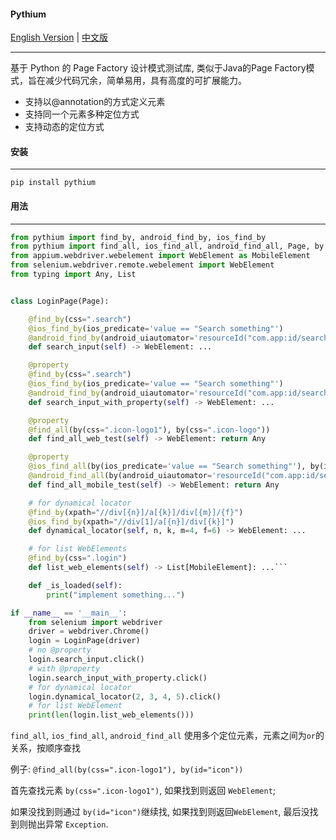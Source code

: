 <!-- README.zh.md -->
#### Pythium 
[English Version](README.md) | [中文版](README.zh.md)
***
基于 Python 的 Page Factory 设计模式测试库, 类似于Java的Page Factory模式，旨在减少代码冗余，简单易用，具有高度的可扩展能力。

- 支持以@annotation的方式定义元素
- 支持同一个元素多种定位方式
- 支持动态的定位方式

#### 安装
***
`pip install pythium`

#### 用法
***
```python
from pythium import find_by, android_find_by, ios_find_by
from pythium import find_all, ios_find_all, android_find_all, Page, by
from appium.webdriver.webelement import WebElement as MobileElement
from selenium.webdriver.remote.webelement import WebElement
from typing import Any, List


class LoginPage(Page):

    @find_by(css=".search")
    @ios_find_by(ios_predicate='value == "Search something"')
    @android_find_by(android_uiautomator='resourceId("com.app:id/search_txtbox")')
    def search_input(self) -> WebElement: ...

    @property
    @find_by(css=".search")
    @ios_find_by(ios_predicate='value == "Search something"')
    @android_find_by(android_uiautomator='resourceId("com.app:id/search_txtbox")')
    def search_input_with_property(self) -> WebElement: ...

    @property
    @find_all(by(css=".icon-logo1"), by(css=".icon-logo"))
    def find_all_web_test(self) -> WebElement: return Any

    @property
    @ios_find_all(by(ios_predicate='value == "Search something"'), by(ios_predicate='value == "Search result"'))
    @android_find_all(by(android_uiautomator='resourceId("com.app:id/search_txtbox")'), by(android_uiautomator='resourceId("com.app:id/search_txtbox")'))
    def find_all_mobile_test(self) -> WebElement: return Any

    # for dynamical locator
    @find_by(xpath="//div[{n}]/a[{k}]/div[{m}]/{f}")
    @ios_find_by(xpath="//div[1]/a[{n}]/div[{k}]")
    def dynamical_locator(self, n, k, m=4, f=6) -> WebElement: ...

    # for list WebElements
    @find_by(css=".login")
    def list_web_elements(self) -> List[MobileElement]: ...```

    def _is_loaded(self):
        print("implement something...")

if __name__ == '__main__':
    from selenium import webdriver
    driver = webdriver.Chrome()
    login = LoginPage(driver)
    # no @property
    login.search_input.click()
    # with @property
    login.search_input_with_property.click()
    # for dynamical locator
    login.dynamical_locator(2, 3, 4, 5).click()
    # for list WebElement
    print(len(login.list_web_elements()))
```

`find_all`, `ios_find_all`, `android_find_all` 使用多个定位元素，元素之间为`or`的关系，按顺序查找

例子: `@find_all(by(css=".icon-logo1"), by(id="icon"))` 

首先查找元素 `by(css=".icon-logo1")`, 如果找到则返回 `WebElement`; 

如果没找到则通过 `by(id="icon")`继续找, 如果找到则返回`WebElement`, 最后没找到则抛出异常 `Exception`.
    